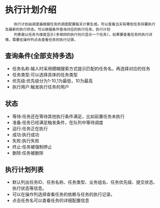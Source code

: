执行计划介绍
======

        执行计划由调度器根据任务的调度配置每天计算生成。可以查看当天有哪些任务将要执行及最新的执行状态。可以根据条件查询对应的执行任务。执行计划
        列表是以任务为维度显示(多相同的执行则只显示一个任务)，如果要查看任务的执行详情，需要在操作列点击查看任务的执行记录。

## 查询条件(全部支持多选)
* 任务名称:输入时采用模糊搜索方式提示匹配的任务名，再选择对应的任务
* 任务类型:可以选择具体的任务类型
* 优先级:优先级分为1-10,1为最低，10为最高
* 执行用户:触发执行任务的用户

## 状态
* 等待:任务还在等待其他执行条件满足，比如前置任务未执行
* 准备:任务已经满足触发条件，在队列中等待调度
* 运行:任务正在执行
* 成功:执行成功
* 失败:执行失败
* 终止:任务被强制停止
* 删除:任务被删除

## 执行计划列表
* 默认列出任务ID、任务名称、任务类型、业务组名、任务优先级、提交状态、执行状态等信息。
* 可以在操作列选择查看任务的依赖与任务的执行记录。
* 点击任务名可以查看任务的详细配置信息



